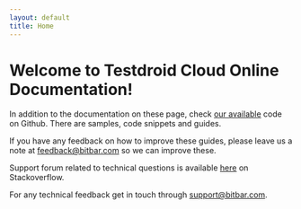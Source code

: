```yaml
---
layout: default
title: Home
---
```



<h1>Welcome to Testdroid Cloud Online Documentation!</h1>

In addition to the documentation on these page, check [our
available](https://github.com/bitbar/testdroid-samples/) code on
Github. There are samples, code snippets and guides.

If you have any feedback on how to improve these guides, please leave
us a note at <feedback@bitbar.com> so we can improve these.

Support forum related to technical questions is available [here](http://stackoverflow.com/questions/tagged/testdroid) on Stackoverflow.

For any technical feedback get in touch through <support@bitbar.com>.
